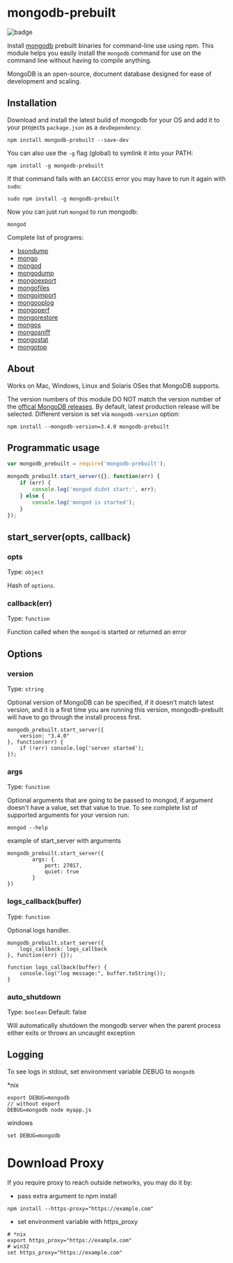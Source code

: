 # mongodb-prebuilt


![badge](https://nodei.co/npm/mongodb-prebuilt.png?downloads=true)

Install [mongodb](https://github.com/mongodb/mongo) prebuilt binaries for command-line use using npm. This module helps you easily install the `mongodb` command for use on the command line without having to compile anything.

MongoDB is an open-source, document database designed for ease of development and scaling.

## Installation

Download and install the latest build of mongodb for your OS and add it to your projects `package.json` as a `devDependency`:

```
npm install mongodb-prebuilt --save-dev
```

You can also use the `-g` flag (global) to symlink it into your PATH:

```
npm install -g mongodb-prebuilt
```

If that command fails with an `EACCESS` error you may have to run it again with `sudo`:

```
sudo npm install -g mongodb-prebuilt
```

Now you can just run `mongod` to run mongodb:

```
mongod
```

Complete list of programs:

- [bsondump](https://docs.mongodb.org/manual/reference/program/bsondump/)
- [mongo](https://docs.mongodb.org/manual/reference/program/mongo/)
- [mongod](https://docs.mongodb.org/manual/reference/program/mongod/)
- [mongodump](https://docs.mongodb.org/manual/reference/program/mongodump/)
- [mongoexport](https://docs.mongodb.org/manual/reference/program/mongoexport/)
- [mongofiles](https://docs.mongodb.org/manual/reference/program/mongofiles/)
- [mongoimport](https://docs.mongodb.org/manual/reference/program/mongoimport/)
- [mongooplog](https://docs.mongodb.org/manual/reference/program/mongooplog/)
- [mongoperf](https://docs.mongodb.org/manual/reference/program/mongoperf/)
- [mongorestore](https://docs.mongodb.org/manual/reference/program/mongorestore/)
- [mongos](https://docs.mongodb.org/manual/reference/program/mongos/)
- [mongosniff](https://docs.mongodb.org/manual/reference/program/mongosniff/)
- [mongostat](https://docs.mongodb.org/manual/reference/program/mongostat/)
- [mongotop](https://docs.mongodb.org/manual/reference/program/mongotop/)

## About

Works on Mac, Windows, Linux and Solaris OSes that MongoDB supports.

The version numbers of this module DO NOT match the version number of the [offical MongoDB releases](https://www.mongodb.org/downloads#production). By default, latest production release will be selected. Different version is set via `mongodb-version`
option:

```
npm install --mongodb-version=3.4.0 mongodb-prebuilt
```

## Programmatic usage

``` js
var mongodb_prebuilt = require('mongodb-prebuilt');

mongodb_prebuilt.start_server({}, function(err) {
	if (err) {
		console.log('mongod didnt start:', err);
	} else {
		console.log('mongod is started');
	}
});
```

## start_server(opts, callback)

### opts
Type: `object`

Hash of `options`.

### callback(err)
Type: `function`

Function called when the `mongod` is started or returned an error

## Options

### version
Type: `string`

Optional version of MongoDB can be specified, if it doesn't match latest
version, and it is a first time you are running this version, mongodb-prebuilt
will have to go through the install process first.

```
mongodb_prebuilt.start_server({
	version: "3.4.0"
}, function(err) {
	if (!err) console.log('server started');
});
```

### args
Type: `function`

Optional arguments that are going to be passed to mongod, if argument doesn't
have a value, set that value to true. To see complete list of supported
arguments for your version run:
```
mongod --help
```

example of start_server with arguments
```
mongodb_prebuilt.start_server({
		args: {
			port: 27017,
			quiet: true
		}
})
```

### logs_callback(buffer)
Type: `function`

Optional logs handler.

```
mongodb_prebuilt.start_server({
	logs_callback: logs_callback
}, function(err) {});

function logs_callback(buffer) {
	console.log("log message:", buffer.toString());
}
```

### auto_shutdown
Type: `boolean`
Default: false

Will automatically shutdown the mongodb server when the parent process either exits or throws an uncaught exception

## Logging
To see logs in stdout, set environment variable DEBUG to `mongodb`

*nix
```
export DEBUG=mongodb
// without export
DEBUG=mongodb node myapp.js
```

windows
```
set DEBUG=mongodb
```

# Download Proxy
If you require proxy to reach outside networks, you may do it by:

* pass extra argument to npm install

```
npm install --https-proxy="https://example.com"
```

* set environment variable with https_proxy

```
# *nix
export https_proxy="https://example.com"
# win32
set https_proxy="https://example.com"
```
